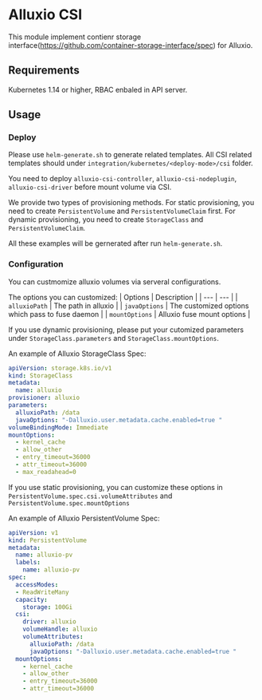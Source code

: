 # Alluxio CSI

This module implement contienr storage interface(https://github.com/container-storage-interface/spec) for Alluxio.

## Requirements

Kubernetes 1.14 or higher, RBAC enbaled in API server.

## Usage

### Deploy
Please use `helm-generate.sh` to generate related templates. All CSI related templates should under `integration/kubernetes/<deploy-mode>/csi` folder.

You need to deploy `alluxio-csi-controller`, `alluxio-csi-nodeplugin`, `alluxio-csi-driver` before mount volume via CSI.

We provide two types of provisioning methods. For static provisioning, you need to create `PersistentVolume` and `PersistentVolumeClaim` first.
For dynamic provisioning, you need to create `StorageClass` and  `PersistentVolumeClaim`.

All these examples will be gernerated after run `helm-generate.sh`.

### Configuration

You can custmomize alluxio volumes via serveral configurations.

The options you can customized:
| Options | Description |
| --- | --- |
| `alluxioPath` | The path in alluxio |
| `javaOptions` | The customized options which pass to fuse daemon |
| `mountOptions` | Alluxio fuse mount options |

If you use dynamic provisioning, please put your cutomized parameters under `StorageClass.parameters` and `StorageClass.mountOptions`.

An example of Alluxio StorageClass Spec:
```yaml
apiVersion: storage.k8s.io/v1
kind: StorageClass
metadata:
  name: alluxio
provisioner: alluxio
parameters:
  alluxioPath: /data
  javaOptions: "-Dalluxio.user.metadata.cache.enabled=true "
volumeBindingMode: Immediate
mountOptions:
  - kernel_cache
  - allow_other
  - entry_timeout=36000
  - attr_timeout=36000
  - max_readahead=0
```

If you use static provisioning, you can customize these options in `PersistentVolume.spec.csi.volumeAttributes` and `PersistentVolume.spec.mountOptions`

An example of Alluxio PersistentVolume Spec:
```yaml
apiVersion: v1
kind: PersistentVolume
metadata:
  name: alluxio-pv
  labels:
    name: alluxio-pv
spec:
  accessModes:
  - ReadWriteMany
  capacity:
    storage: 100Gi
  csi:
    driver: alluxio
    volumeHandle: alluxio
    volumeAttributes:
      alluxioPath: /data
      javaOptions: "-Dalluxio.user.metadata.cache.enabled=true "
  mountOptions:
    - kernel_cache
    - allow_other
    - entry_timeout=36000
    - attr_timeout=36000
```
